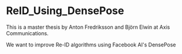 # ReID_Using_DensePoseThis is a master thesis by Anton Fredriksson and Björn Elwin at Axis Communications.We want to improve Re-ID algorithms using Facebook AI's DensePose